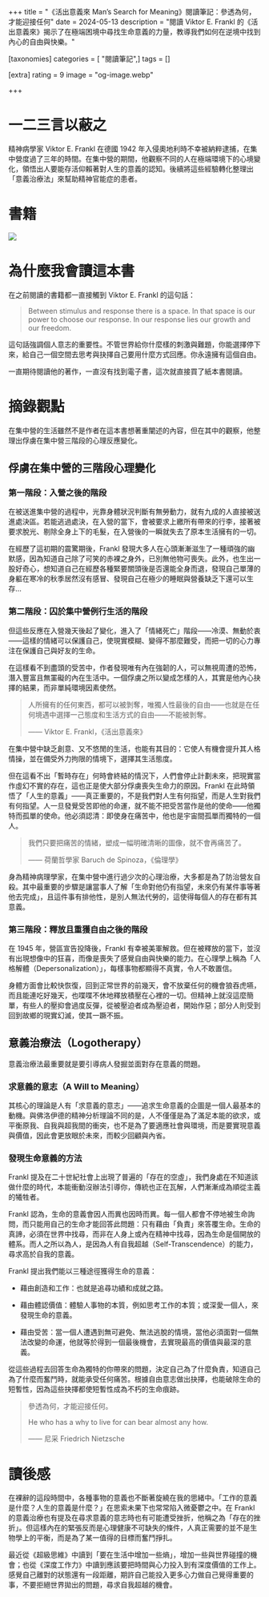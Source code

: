 +++
title = "《活出意義來 Man’s Search for Meaning》閱讀筆記：參透為何，才能迎接任何"
date = 2024-05-13
description = "閱讀 Viktor E. Frankl 的《活出意義來》揭示了在極端困境中尋找生命意義的力量，教導我們如何在逆境中找到內心的自由與快樂。"

[taxonomies]
categories = [ "閱讀筆記",]
tags = []

[extra]
rating = 9
image = "og-image.webp"

+++

一二三言以蔽之
=======

精神病學家 Viktor E. Frankl 在德國 1942 年入侵奧地利時不幸被納粹逮捕，在集中營度過了三年的時間。在集中營的期間，他觀察不同的人在極端環境下的心境變化，領悟出人要能存活仰賴著對人生的意義的認知。後續將這些經驗轉化整理出「意義治療法」來幫助精神官能症的患者。

書籍
==
[![](book.webp)](https://www.goodreads.com/book/show/4069.Man_s_Search_for_Meaning?from_search=true&from_srp=true&qid=me2P6OSw4g&rank=1)

為什麼我會讀這本書
=========

在之前閱讀的書籍都一直接觸到 Viktor E. Frankl 的這句話：

> Between stimulus and response there is a space. In that space is our power to choose our response. In our response lies our growth and our freedom.

這句話強調個人意志的重要性。不管世界給你什麼樣的刺激與難題，你能選擇停下來，給自己一個空間去思考與抉擇自己要用什麼方式回應。你永遠擁有這個自由。

一直期待閱讀他的著作，一直沒有找到電子書，這次就直接買了紙本書閱讀。

摘錄觀點
====

在集中營的生活雖然不是作者在這本書想著重闡述的內容，但在其中的觀察，他整理出俘虜在集中營三階段的心理反應變化。

俘虜在集中營的三階段心理變化
--------------

### 第一階段：入營之後的階段

在被送進集中營的過程中，光靠身體狀況判斷有無勞動力，就有九成的人直接被送進處決區。若能逃過處決，在入營的當下，會被要求上繳所有帶來的行李，接著被要求脫光、剔除全身上下的毛髮，在入營後的一瞬就失去了原本生活擁有的一切。

在經歷了這初期的震驚期後，Frankl 發現大多人在心頭漸漸滋生了一種頑強的幽默感，因為知道自己除了可笑的赤裸之身外，已別無他物可喪失。此外，也生出一股好奇心，想知道自己在經歷各種緊要關頭後是否還能全身而退，發現自己單薄的身軀在寒冷的秋季居然沒有感冒、發現自己在極少的睡眠與營養缺乏下還可以生存...

### 第二階段：囚於集中營例行生活的階段

但這些反應在入營幾天後起了變化，進入了「情緒死亡」階段——冷漠、無動於衷——這樣的情緒可以保護自己，使現實模糊、變得不那麼難受，而把一切的心力專注在保護自己與好友的生命。

在這樣看不到盡頭的受苦中，作者發現唯有內在強韌的人，可以無視周遭的恐怖，潛入豐富且無罣礙的內在生活中。一個俘虜之所以變成怎樣的人，其實是他內心抉擇的結果，而非單純環境因素使然。

> 人所擁有的任何東西，都可以被剝奪，唯獨人性最後的自由——也就是在任何境遇中選擇一己態度和生活方式的自由——不能被剝奪。
>
> —— Viktor E. Frankl，《活出意義來》

在集中營中缺乏創意、又不悠閒的生活，也能有其目的：它使人有機會提升其人格情操，並在備受外力拘限的情境下，選擇其生活態度。

但在這看不出「暫時存在」何時會終結的情況下，人們會停止計劃未來，把現實當作虛幻不實的存在，這也正是使大部分俘虜喪失生命力的原因。Frankl 在此時領悟了「人生的意義」——真正重要的，不是我們對人生有何指望，而是人生對我們有何指望。人一旦發覺受苦即他的命運，就不能不把受苦當作是他的使命——他獨特而孤單的使命。他必須認清：即使身在痛苦中，他也是宇宙間孤單而獨特的一個人。

> 我們只要把痛苦的情緒，塑成一幅明確清晰的圖像，就不會再痛苦了。
>
> —— 荷蘭哲學家 Baruch de Spinoza，《倫理學》

身為精神病理學家，在集中營中進行過少次的心理治療，大多都是為了防治營友自殺。其中最重要的步驟是讓當事人了解「生命對他仍有指望，未來仍有某件事等著他去完成」，且這件事有排他性，是別人無法代勞的，這使得每個人的存在都有其意義。

### 第三階段：釋放且重獲自由之後的階段

在 1945 年，營區宣告投降後，Frankl 有幸被美軍解救。但在被釋放的當下，並沒有出現想像中的狂喜，而像是喪失了感覺自由與快樂的能力。在心理學上稱為「人格解體（Depersonalization）」，每樣事物都顯得不真實，令人不敢置信。

身體方面會比較快恢復，回到正常世界的前幾天，會不放棄任何的機會狼吞虎嚥，而且能連吃好幾天，也喋喋不休地釋放積壓在心裡的一切。但精神上就沒這麼簡單，有些人的壓抑會過度反彈，從被壓迫者成為壓迫者，開始作惡；部分人則受到回到故鄉的現實幻滅，使其一蹶不振。

意義治療法（Logotherapy）
------------------

意義治療法最重要就是要引導病人發掘並面對存在意義的問題。

### 求意義的意志（A Will to Meaning）

其核心的理論是人有「求意義的意志」——追求生命意義的企圖是一個人最基本的動機。與佛洛伊德的精神分析理論不同的是，人不僅僅是為了滿足本能的欲求，或平衡原我、自我與超我間的衝突，也不是為了要適應社會與環境，而是要實現意義與價值，因此會更放眼於未來，而較少回顧與內省。

### 發現生命意義的方法

Frankl 提及在二十世紀社會上出現了普遍的「存在的空虛」，我們身處在不知道該做什麼的時代，本能衝動沒辦法引導你，傳統也正在瓦解，人們漸漸成為順從主義的犧牲者。

Frankl 認為，生命的意義會因人而異也因時而異。每一個人都會不停地被生命詢問，而只能用自己的生命才能回答此問題：只有藉由「負責」來答覆生命。生命的真諦，必須在世界中找尋，而非在人身上或內在精神中找尋，因為生命是個開放的體系。而人之所以為人，是因為人有自我超越（Self-Transcendence）的能力，尋求高於自我的意義。

Frankl 提出我們能以三種途徑獲得生命的意義：

-   藉由創造和工作：也就是追尋功績和成就之路。

-   藉由體認價值：體驗人事物的本質，例如思考工作的本質；或深愛一個人，來發現生命的意義。

-   藉由受苦：當一個人遭遇到無可避免、無法逃脫的情境，當他必須面對一個無法改變的命運，他就等於得到一個最後機會，去實現最高的價值與最深的意義。

從這些過程去回答生命為獨特的你帶來的問題，決定自己為了什麼負責，知道自己為了什麼而奮鬥時，就能承受任何痛苦。根據自由意志做出抉擇，也能破除生命的短暫性，因為這些抉擇都使短暫性成為不朽的生命痕跡。

> 參透為何，才能迎接任何。
>
> He who has a why to live for can bear almost any how.
>
> —— 尼采 Friedrich Nietzsche

讀後感
===

在裸辭的這段時間中，各種事物的意義也不斷著旋繞在我的思緒中。「工作的意義是什麼？人生的意義是什麼？」在思索未果下也常常陷入微憂鬱之中。在 Frankl 的意義治療也有提及在尋求意義的意志時也有可能遭受挫折，他稱之為「存在的挫折」。但這樣內在的緊張反而是心理健康不可缺失的條件，人真正需要的並不是生物學上的平衡，而是為了某一值得的目標而奮鬥掙扎。

最近從《超級思維》中讀到「要在生活中增加一些熵」，增加一些與世界碰撞的機會；也從《深度工作力》中讀到應該要把時間與心力投入到有深度價值的工作上。感覺自己離對的狀態還有一段距離，期許自己能投入更多心力做自己覺得重要的事，不要拒絕世界拋出的問題，尋求自我超越的機會。
